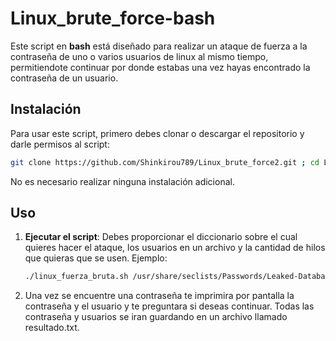 # Linux_brute_force-bash

Este script en **bash** está diseñado para realizar un ataque de fuerza a la contraseña de uno o varios usuarios de linux al mismo tiempo, permitiendote continuar por donde estabas una vez hayas encontrado la contraseña de un usuario.

## Instalación

Para usar este script, primero debes clonar o descargar el repositorio y darle permisos al script:

```bash
git clone https://github.com/Shinkirou789/Linux_brute_force2.git ; cd Linux_brute_force2 ; chmod 0700 linux_fuerza_bruta.sh
```

No es necesario realizar ninguna instalación adicional.

## Uso

1. **Ejecutar el script**: Debes proporcionar el diccionario sobre el cual quieres hacer el ataque, los usuarios en un archivo y la cantidad de hilos que quieras que se usen.
   Ejemplo:

   ```bash
   ./linux_fuerza_bruta.sh /usr/share/seclists/Passwords/Leaked-Databases/rockyou.txt usuarios.txt 4
   ```
2. Una vez se encuentre una contraseña te imprimira por pantalla la contraseña y el usuario y te preguntara si deseas continuar. Todas las contraseña y usuarios se iran guardando en un archivo llamado resultado.txt.
